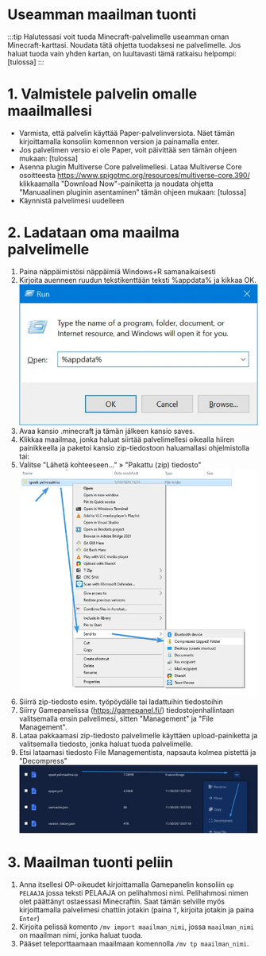 # Useamman maailman tuonti
:::tip Halutessasi voit tuoda Minecraft-palvelimelle useamman oman Minecraft-karttasi. Noudata tätä ohjetta tuodaksesi ne palvelimelle. Jos haluat tuoda vain yhden kartan, on luultavasti tämä ratkaisu helpompi: [tulossa]
:::

# 1. Valmistele palvelin omalle maailmallesi​
* Varmista, että palvelin käyttää Paper-palvelinversiota. Näet tämän kirjoittamalla konsoliin komennon version ja painamalla enter.
* Jos palvelimen versio ei ole Paper, voit päivittää sen tämän ohjeen mukaan: [tulossa]
* Asenna plugin Multiverse Core palvelimellesi. Lataa Multiverse Core osoitteesta https://www.spigotmc.org/resources/multiverse-core.390/ klikkaamalla "Download Now"-painiketta ja noudata ohjetta "Manuaalinen pluginin asentaminen" tämän ohjeen mukaan: [tulossa]
* Käynnistä palvelimesi uudelleen

# 2. Ladataan oma maailma palvelimelle​
1. Paina näppäimistösi näppäimiä Windows+R samanaikaisesti
2. Kirjoita auenneen ruudun tekstikenttään teksti %appdata% ja kikkaa OK.
    ![](/assets/docs/img/crisp/image_wae7n5.webp)
3. Avaa kansio .minecraft ja tämän jälkeen kansio saves.
4. Klikkaa maailmaa, jonka haluat siirtää palvelimellesi oikealla hiiren painikkeella ja paketoi kansio zip-tiedostoon haluamallasi ohjelmistolla tai:
5. Valitse "Lähetä kohteeseen..." » "Pakattu (zip) tiedosto"
    ![](/assets/docs/img/crisp/image_1vn0z5j.webp)
6. Siirrä zip-tiedosto esim. työpöydälle tai ladattuihin tiedostoihin
7. Siirry Gamepanelissa (https://gamepanel.fi/) tiedostojenhallintaan valitsemalla ensin palvelimesi, sitten "Management" ja "File Management".
8. Lataa pakkaamasi zip-tiedosto palvelimelle käyttäen upload-painiketta ja valitsemalla tiedosto, jonka haluat tuoda palvelimelle.
9. Etsi lataamasi tiedosto File Managementista, napsauta kolmea pistettä ja "Decompress"
![](/assets/docs/img/crisp/image_6pdmxo.webp)

# 3. Maailman tuonti peliin​
1. Anna itsellesi OP-oikeudet kirjoittamalla Gamepanelin konsoliin `op PELAAJA` jossa teksti PELAAJA on pelihahmosi nimi. Pelihahmosi nimen olet päättänyt ostaessasi Minecraftin. Saat tämän selville myös kirjoittamalla palvelimesi chattiin jotakin (paina `T`, kirjoita jotakin ja paina `Enter`)
2. Kirjoita pelissä komento `/mv import maailman_nimi`, jossa `maailman_nimi` on maailman nimi, jonka haluat tuoda.
3. Pääset teleporttaamaan maailmaan komennolla `/mv tp maailman_nimi`.